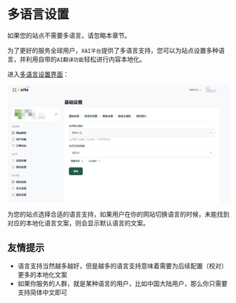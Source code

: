# 多语言设置
如果您的站点不需要多语言，请忽略本章节。

为了更好的服务全球用户，`XAI平台`提供了多语言支持，您可以为站点设置多种语言，并利用自带的`AI翻译功能`轻松进行内容本地化。

进入[多语言设置界面](https://xaisite.com/creator/settings/update_language_codes)：

![](../images/language.jpg)

为您的站点选择合适的语言支持，如果用户在你的网站切换语言的时候，未能找到对应的本地化语言文案，则会显示默认语言的文案。

## 友情提示
- 语言支持当然越多越好，但是越多的语言支持意味着需要为后续配置（校对）更多的本地化文案
- 如果你服务的人群，就是某种语言的用户，比如中国大陆用户，那么你只需要支持简体中文即可